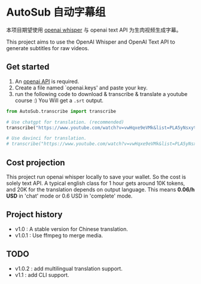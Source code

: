 # AutoSub 自动字幕组

本项目期望使用 [openai whisper](https://github.com/openai/whisper) 与 openai text API 为生肉视频生成字幕。

This project aims to use the OpenAI Whisper and OpenAI Text API to generate subtitles for raw videos.

## Get started

1. An [openai API](https://openai.com/blog/openai-api) is required.
2. Create a file named `openai.keys' and paste your key.
3. run the following code to download & transcribe & translate a youtube course :) You Will get a `.srt` output.

```python
from AutoSub.transcribe import transcribe

# Use chatgpt for translation. (recommended)
transcribe("https://www.youtube.com/watch?v=vwHqxe9eVMk&list=PLA5yNsxyt7sC3B4qhj_sMgGWqWWaSerq-", mode='chat')

# Use davinci for translation.
# transcribe("https://www.youtube.com/watch?v=vwHqxe9eVMk&list=PLA5yNsxyt7sC3B4qhj_sMgGWqWWaSerq-", mode='complete')
```

## Cost projection
This project run openai whisper locally to save your wallet. So the cost is solely text API.
A typical english class for 1 hour gets around 10K tokens, and 20K for
the translation depends on output language. This means **0.06/h USD** in 'chat' mode or 0.6 USD in 'complete' mode.


## Project history
* v1.0 : A stable version for Chinese translation.
* v1.0.1 : Use ffmpeg to merge media.

## TODO
* v1.0.2 : add multilingual translation support.
* v1.1 : add CLI support.